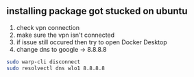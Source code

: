 ## installing package got stucked on ubuntu

1. check vpn connection
2. make sure the vpn isn't connected
3. if issue still occured then try to open Docker Desktop
4. change dns to google -> 8.8.8.8

```bash
sudo warp-cli disconnect
sudo resolvectl dns wlo1 8.8.8.8
```
